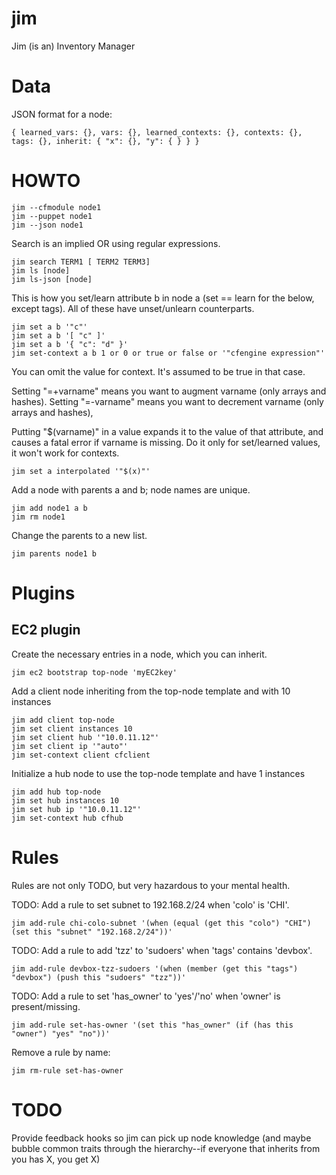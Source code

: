 jim
===

Jim (is an) Inventory Manager

# Data

JSON format for a node:

    { learned_vars: {}, vars: {}, learned_contexts: {}, contexts: {}, tags: {}, inherit: { "x": {}, "y": { } } }

# HOWTO

    jim --cfmodule node1
    jim --puppet node1
    jim --json node1

Search is an implied OR using regular expressions.

    jim search TERM1 [ TERM2 TERM3]
    jim ls [node]
    jim ls-json [node]

This is how you set/learn attribute b in node a (set == learn for the below, except tags).
All of these have unset/unlearn counterparts.

    jim set a b '"c"'
    jim set a b '[ "c" ]'
    jim set a b '{ "c": "d" }'
    jim set-context a b 1 or 0 or true or false or '"cfengine expression"'

You can omit the value for context.  It's assumed to be true in that case.

Setting "=+varname" means you want to augment varname (only arrays and hashes).
Setting "=-varname" means you want to decrement varname (only arrays and hashes),

Putting "$(varname)" in a value expands it to the value of that
attribute, and causes a fatal error if varname is missing.  Do it only
for set/learned values, it won't work for contexts.

    jim set a interpolated '"$(x)"'

Add a node with parents a and b; node names are unique.

    jim add node1 a b
    jim rm node1

Change the parents to a new list.

    jim parents node1 b

# Plugins

## EC2 plugin

Create the necessary entries in a node, which you can inherit.

    jim ec2 bootstrap top-node 'myEC2key'

Add a client node inheriting from the top-node template and with 10 instances

    jim add client top-node
    jim set client instances 10
	jim set client hub '"10.0.11.12"'
    jim set client ip '"auto"'
    jim set-context client cfclient

Initialize a hub node to use the top-node template and have 1 instances

    jim add hub top-node
    jim set hub instances 10
    jim set hub ip '"10.0.11.12"'
    jim set-context hub cfhub

# Rules

Rules are not only TODO, but very hazardous to your mental health.

TODO: Add a rule to set subnet to 192.168.2/24 when 'colo' is 'CHI'.

    jim add-rule chi-colo-subnet '(when (equal (get this "colo") "CHI") (set this "subnet" "192.168.2/24"))'

TODO: Add a rule to add 'tzz' to 'sudoers' when 'tags' contains 'devbox'.

    jim add-rule devbox-tzz-sudoers '(when (member (get this "tags") "devbox") (push this "sudoers" "tzz"))'

TODO: Add a rule to set 'has_owner' to 'yes'/'no' when 'owner' is present/missing.

    jim add-rule set-has-owner '(set this "has_owner" (if (has this "owner") "yes" "no"))'

Remove a rule by name:

    jim rm-rule set-has-owner

# TODO

Provide feedback hooks so jim can pick up node knowledge (and maybe
bubble common traits through the hierarchy--if everyone that inherits
from you has X, you get X)
